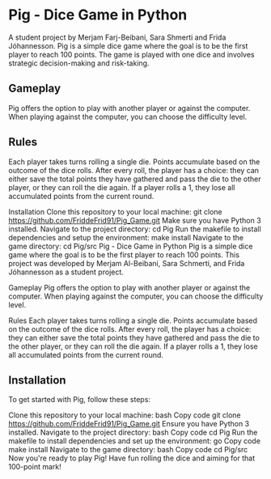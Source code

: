 # Pig - Dice Game in Python
A student project by Merjam Farj-Beibani, Sara Shmerti and Frida Jóhannesson.
Pig is a simple dice game where the goal is to be the first player to reach 100 points. The game is played with one dice and involves strategic decision-making and risk-taking.

## Gameplay
Pig offers the option to play with another player or against the computer. When playing against the computer, you can choose the difficulty level.

## Rules
Each player takes turns rolling a single die.
Points accumulate based on the outcome of the dice rolls.
After every roll, the player has a choice: they can either save the total points they have gathered and pass the die to the other player, or they can roll the die again.
If a player rolls a 1, they lose all accumulated points from the current round.

Installation
Clone this repository to your local machine:
git clone https://github.com/FriddeFrid91/Pig_Game.git
Make sure you have Python 3 installed.
Navigate to the project directory:
cd Pig
Run the makefile to install dependencies and setup the environment:
make install
Navigate to the game directory:
cd Pig/src
Pig - Dice Game in Python
Pig is a simple dice game where the goal is to be the first player to reach 100 points. This project was developed by Merjam Al-Beibani, Sara Schmerti, and Frida Jóhannesson as a student project.

Gameplay
Pig offers the option to play with another player or against the computer. When playing against the computer, you can choose the difficulty level.

Rules
Each player takes turns rolling a single die.
Points accumulate based on the outcome of the dice rolls.
After every roll, the player has a choice: they can either save the total points they have gathered and pass the die to the other player, or they can roll the die again.
If a player rolls a 1, they lose all accumulated points from the current round.

## Installation
To get started with Pig, follow these steps:

Clone this repository to your local machine:
bash
Copy code
git clone https://github.com/FriddeFrid91/Pig_Game.git
Ensure you have Python 3 installed.
Navigate to the project directory:
bash
Copy code
cd Pig
Run the makefile to install dependencies and set up the environment:
go
Copy code
make install
Navigate to the game directory:
bash
Copy code
cd Pig/src
Now you're ready to play Pig! Have fun rolling the dice and aiming for that 100-point mark!
